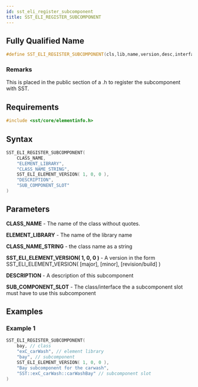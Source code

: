 ```yaml
---
id: sst_eli_register_subcomponent
title: SST_ELI_REGISTER_SUBCOMPONENT
---
```

## Fully Qualified Name
```cpp
#define SST_ELI_REGISTER_SUBCOMPONENT(cls,lib,name,version,desc,interface)
```

### Remarks

 This is placed in the public section of a .h to register the subcomponent with SST.
 
## Requirements

```cpp
#include <sst/core/elementinfo.h>
```

## Syntax

```cpp
SST_ELI_REGISTER_SUBCOMPONENT(
    CLASS_NAME,
    "ELEMENT_LIBRARY",
    "CLASS_NAME_STRING", 
    SST_ELI_ELEMENT_VERSION( 1, 0, 0 ),
    "DESCRIPTION",
    "SUB_COMPONENT_SLOT" 
)
```

## Parameters

**CLASS_NAME** - The name of the class without quotes.

**ELEMENT_LIBRARY** - The name of the library name

**CLASS_NAME_STRING** - the class name as a string

**SST_ELI_ELEMENT_VERSION( 1, 0, 0 )** - A version in the form SST_ELI_ELEMENT_VERSION( [major], [minor], [revision/build] )

**DESCRIPTION** - A description of this subcomponent

**SUB_COMPONENT_SLOT** - The class/interface the a subcomponent slot must have to use this subcomponent

## Examples

### Example 1
```cpp
SST_ELI_REGISTER_SUBCOMPONENT(
    bay, // class
    "exC_carWash", // element library
    "bay", // subcomponent
    SST_ELI_ELEMENT_VERSION( 1, 0, 0 ),
    "Bay subcomponent for the carwash",
    "SST::exC_carWash::carWashBay" // subcomponent slot
)
```
